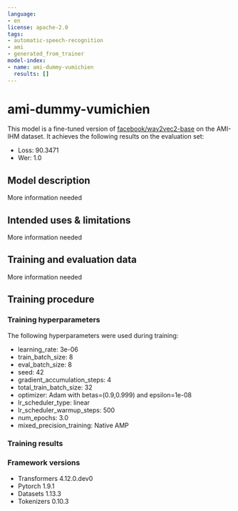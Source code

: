 ```yaml
---
language:
- en
license: apache-2.0
tags:
- automatic-speech-recognition
- ami
- generated_from_trainer
model-index:
- name: ami-dummy-vumichien
  results: []
---
```


<!-- This model card has been generated automatically according to the information the Trainer had access to. You
should probably proofread and complete it, then remove this comment. -->

# ami-dummy-vumichien

This model is a fine-tuned version of [facebook/wav2vec2-base](https://huggingface.co/facebook/wav2vec2-base) on the AMI-IHM dataset.
It achieves the following results on the evaluation set:
- Loss: 90.3471
- Wer: 1.0

## Model description

More information needed

## Intended uses & limitations

More information needed

## Training and evaluation data

More information needed

## Training procedure

### Training hyperparameters

The following hyperparameters were used during training:
- learning_rate: 3e-06
- train_batch_size: 8
- eval_batch_size: 8
- seed: 42
- gradient_accumulation_steps: 4
- total_train_batch_size: 32
- optimizer: Adam with betas=(0.9,0.999) and epsilon=1e-08
- lr_scheduler_type: linear
- lr_scheduler_warmup_steps: 500
- num_epochs: 3.0
- mixed_precision_training: Native AMP

### Training results



### Framework versions

- Transformers 4.12.0.dev0
- Pytorch 1.9.1
- Datasets 1.13.3
- Tokenizers 0.10.3
